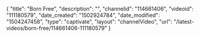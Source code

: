 {
    "title": "Born Free",
    "description": "",
    "channelid": "114661406",
    "videoid": "111180579",
    "date_created": "1502924784",
    "date_modified": "1504247458",
    "type": "captivate",
    "layout": "channelVideo",
    "url": "\/latest-videos\/born-free\/114661406-111180579"
}